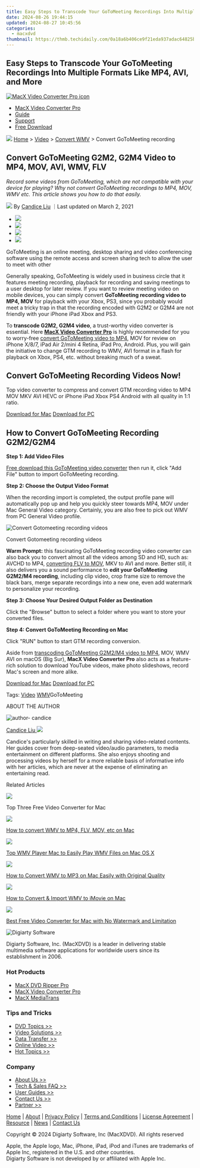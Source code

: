 ```yaml
---
title: Easy Steps to Transcode Your GoToMeeting Recordings Into Multiple Formats Like MP4, AVI, and More
date: 2024-08-26 19:44:15
updated: 2024-08-27 10:45:56
categories:
  - macxdvd
thumbnail: https://thmb.techidaily.com/0a18a6b406ce9f21eda937adac64825b459ee3a87d13a642256000f5335eb2cc.jpg
---
```


## Easy Steps to Transcode Your GoToMeeting Recordings Into Multiple Formats Like MP4, AVI, and More

[![MacX Video Converter Pro icon](https://www.macxdvd.com/mac-dvd-video-converter-how-to/../image-style/new-seo/icon11.png)](https://tools.techidaily.com/macxdvd/products/)

* [MacX Video Converter Pro](https://tools.techidaily.com/macxdvd/products/)
* [Guide](https://tools.techidaily.com/macxdvd/products/)
* [Support](https://tools.techidaily.com/macxdvd/products/)
* [Free Download](https://tools.techidaily.com/macxdvd/products/)



![](https://www.macxdvd.com/mac-dvd-video-converter-how-to/../image-style/new-seo/icon7.png) [Home](https://tools.techidaily.com/macxdvd/products/) \> [Video](https://tools.techidaily.com/macxdvd/products/) \> [Convert WMV](https://tools.techidaily.com/macxdvd/products/) \> Convert GoToMeeting recording

## Convert GoToMeeting G2M2, G2M4 Video to MP4, MOV, AVI, WMV, FLV 



_Record some videos from GoToMeeting, which are not compatible with your device for playing? Why not convert GoToMeeting recordings to MP4, MOV, WMV etc. This article shows you how to do that easily._ 

![](https://www.macxdvd.com/mac-dvd-video-converter-how-to/../image-style/new-seo/icon6.png) By [Candice Liu](https://tools.techidaily.com/macxdvd/products/) ｜Last updated on March 2, 2021 

* [![](https://www.macxdvd.com/mac-dvd-video-converter-how-to/../image-style/new-seo/share-fa.jpg)](https://www.facebook.com/sharer/sharer.php?u=https://www.macxdvd.com/mac-dvd-video-converter-how-to/convert-gotomeeting-recording.htm)
* [![](https://www.macxdvd.com/mac-dvd-video-converter-how-to/../image-style/new-seo/share-tw.jpg)](https://twitter.com/intent/tweet?url=https://www.macxdvd.com/mac-dvd-video-converter-how-to/convert-gotomeeting-recording.htm&text=)
* [![](https://www.macxdvd.com/mac-dvd-video-converter-how-to/../image-style/new-seo/share-email.jpg)](https://www.macxdvd.com/mac-dvd-video-converter-how-to/mailto:info@example.com?&subject=&body=https://www.macxdvd.com/mac-dvd-video-converter-how-to/convert-gotomeeting-recording.htm)
* [![](https://www.macxdvd.com/mac-dvd-video-converter-how-to/../image-style/new-seo/share-in.jpg)](https://www.linkedin.com/shareArticle?mini=true&url=https://www.macxdvd.com/mac-dvd-video-converter-how-to/convert-gotomeeting-recording.htm&title=&summary=&source=)

GoToMeeting is an online meeting, desktop sharing and video conferencing software using the remote access and screen sharing tech to allow the user to meet with other 

 Generally speaking, GoToMeeting is widely used in business circle that it features meeting recording, playback for recording and saving meetings to a user desktop for later review. If you want to review meeting video on mobile devices, you can simply convert **GoToMeeting recording video to MP4, MOV** for playback with your Xbox, PS3, since you probably would meet a tricky trap in that the recording encoded with G2M2 or G2M4 are not friendly with your iPhone iPad Xbox and PS3.

To **transcode G2M2, G2M4 video**, a trust-worthy video converter is essential. Here **[MacX Video Converter Pro](https://tools.techidaily.com/macxdvd/products/)** is highly recommended for you to worry-free [convert GoToMeeting video to MP4](https://tools.techidaily.com/macxdvd/products/), MOV for review on iPhone X/8/7, iPad Air 2/mini 4 Retina, iPad Pro, Android. Plus, you will gain the initiative to change GTM recording to WMV, AVI format in a flash for playback on Xbox, PS4, etc. without breaking much of a sweat. 

## Convert GoToMeeting Recording Videos Now!

Top video converter to compress and convert GTM recording video to MP4 MOV MKV AVI HEVC or iPhone iPad Xbox PS4 Android with all quality in 1:1 ratio. 

[Download for Mac](https://tools.techidaily.com/macxdvd/products/) [Download for PC](https://tools.techidaily.com/macxdvd/products/) 

## How to Convert GoToMeeting Recording G2M2/G2M4

**Step 1: Add Video Files**

[Free download this GoToMeeting video converter](https://tools.techidaily.com/macxdvd/products/) then run it, click "Add File" button to import GoToMeeting recording. 

**Step 2: Choose the Output Video Format**

 When the recording import is completed, the output profile pane will automatically pop up and help you quickly steer towards MP4, MOV under Mac General Video category. Certainly, you are also free to pick out WMV from PC General Video profile.

![Convert Gotomeeting recording videos](https://www.macxdvd.com/mac-dvd-video-converter-how-to/article-image/mvcp-wz-031001.png) 

Convert Gotomeeting recording videos

**Warm Prompt:** this fascinating GoToMeeting recording video converter can also back you to convert almost all the videos among SD and HD, such as: AVCHD to MP4, [converting FLV to MOV](https://tools.techidaily.com/macxdvd/products/), MKV to AVI and more. Better still, it also delivers you a sound performance to **edit your GoToMeeting G2M2/M4 recording**, including clip video, crop frame size to remove the black bars, merge separate recordings into a new one, even add watermark to personalize your recording. 

**Step 3: Choose Your Desired Output Folder as Destination** 

Click the "Browse" button to select a folder where you want to store your converted files.

**Step 4: Convert GoToMeeting Recording on Mac** 

Click "RUN" button to start GTM recording conversion.

Aside from [transcoding GoToMeeting G2M2/M4 video to MP4](https://tools.techidaily.com/macxdvd/products/), MOV, WMV AVI on macOS (Big Sur), **MacX Video Converter Pro** also acts as a feature-rich solution to download YouTube videos, make photo slideshows, record Mac's screen and more alike. 

[Download for Mac](https://tools.techidaily.com/macxdvd/products/) [Download for PC](https://tools.techidaily.com/macxdvd/products/) 

Tags: [Video](https://tools.techidaily.com/macxdvd/products/) [WMV](https://tools.techidaily.com/macxdvd/products/)GoToMeeting

ABOUT THE AUTHOR

![author- candice](https://www.macxdvd.com/mac-dvd-video-converter-how-to/../image-style/new-seo/candice.png) 

[Candice Liu ![](https://www.macxdvd.com/mac-dvd-video-converter-how-to/../image-style/new-seo/share-in1.jpg)](https://www.linkedin.com/in/candice-liu-444483a3/) 

Candice's particularly skilled in writing and sharing video-related contents. Her guides cover from deep-seated video/audio parameters, to media entertainment on different platforms. She also enjoys shooting and processing videos by herself for a more reliable basis of informative info with her articles, which are never at the expense of eliminating an entertaining read.



Related Articles

![](https://www.macxdvd.com/mac-dvd-video-converter-how-to/../image-style/new-seo/pic7.jpg)

 Top Three Free Video Converter for Mac

![](https://www.macxdvd.com/mac-dvd-video-converter-how-to/../image-style/new-seo/pic6.jpg)

[How to convert WMV to MP4, FLV, MOV, etc on Mac](https://tools.techidaily.com/macxdvd/products/) 

![](https://www.macxdvd.com/mac-dvd-video-converter-how-to/../image-style/new-seo/pic5.jpg)

[Top WMV Player Mac to Easily Play WMV Files on Mac OS X](https://tools.techidaily.com/macxdvd/products/) 

![](https://www.macxdvd.com/mac-dvd-video-converter-how-to/../image-style/new-seo/pic4.jpg)

[How to Convert WMV to MP3 on Mac Easily with Original Quality](https://tools.techidaily.com/macxdvd/products/) 

![](https://www.macxdvd.com/mac-dvd-video-converter-how-to/../image-style/new-seo/pic3.jpg)

[How to Convert & Import WMV to iMovie on Mac](https://tools.techidaily.com/macxdvd/products/) 

![](https://www.macxdvd.com/mac-dvd-video-converter-how-to/../image-style/new-seo/pic2.jpg)

[Best Free Video Converter for Mac with No Watermark and Limitation](https://tools.techidaily.com/macxdvd/products/) 



![Digiarty Software](https://www.macxdvd.com/mac-dvd-video-converter-how-to/../icon/logo.png) 

Digiarty Software, Inc. (MacXDVD) is a leader in delivering stable multimedia software applications for worldwide users since its establishment in 2006.

### Hot Products

* [MacX DVD Ripper Pro](https://tools.techidaily.com/macxdvd/products/)
* [MacX Video Converter Pro](https://tools.techidaily.com/macxdvd/products/)
* [MacX MediaTrans](https://tools.techidaily.com/macxdvd/products/)

### Tips and Tricks

* [DVD Topics >>](https://tools.techidaily.com/macxdvd/products/)
* [Video Solutions >>](https://tools.techidaily.com/macxdvd/products/)
* [Data Transfer >>](https://tools.techidaily.com/macxdvd/products/)
* [Online Video >>](https://tools.techidaily.com/macxdvd/products/)
* [Hot Topics >>](https://tools.techidaily.com/macxdvd/products/)

### Company

* [About Us >>](https://tools.techidaily.com/macxdvd/products/)
* [Tech & Sales FAQ >>](https://tools.techidaily.com/macxdvd/products/)
* [User Guides >>](https://tools.techidaily.com/macxdvd/products/)
* [Contact Us >>](https://tools.techidaily.com/macxdvd/products/)
* [Partner >>](https://tools.techidaily.com/macxdvd/products/)



[Home](https://tools.techidaily.com/macxdvd/products/) | [About](https://tools.techidaily.com/macxdvd/products/) | [Privacy Policy](https://tools.techidaily.com/macxdvd/products/) | [Terms and Conditions](https://tools.techidaily.com/macxdvd/products/) | [License Agreement](https://tools.techidaily.com/macxdvd/products/) | [Resource](https://tools.techidaily.com/macxdvd/products/) | [News](https://tools.techidaily.com/macxdvd/products/) | [Contact Us](https://tools.techidaily.com/macxdvd/products/)

Copyright © 2024 Digiarty Software, Inc (MacXDVD). All rights reserved

Apple, the Apple logo, Mac, iPhone, iPad, iPod and iTunes are trademarks of Apple Inc, registered in the U.S. and other countries.  
Digiarty Software is not developed by or affiliated with Apple Inc.

<ins class="adsbygoogle"
     style="display:block"
     data-ad-format="autorelaxed"
     data-ad-client="ca-pub-7571918770474297"
     data-ad-slot="1223367746"></ins>



<ins class="adsbygoogle"
     style="display:block"
     data-ad-client="ca-pub-7571918770474297"
     data-ad-slot="8358498916"
     data-ad-format="auto"
     data-full-width-responsive="true"></ins>
